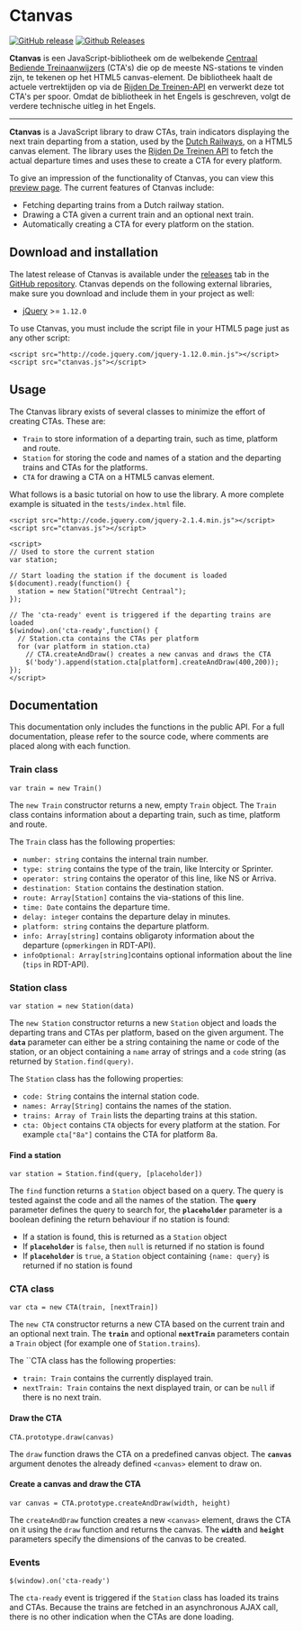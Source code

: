 # Ctanvas

[![GitHub release](https://img.shields.io/github/release/dengsn/Ctanvas.svg)](https://github.com/dengsn/Ctanvas/releases) [![Github Releases](https://img.shields.io/github/downloads/dengsn/Ctanvas/latest/total.svg)](https://github.com/dengsn/Ctanvas/releases)

**Ctanvas** is een JavaScript-bibliotheek om de welbekende [Centraal Bediende Treinaanwijzers](https://nl.wikipedia.org/wiki/Centraal_bediende_treinaanwijzers_in_Nederland) (CTA's) die op de meeste NS-stations te vinden zijn, te tekenen op het HTML5 canvas-element. De bibliotheek haalt de actuele vertrektijden op via de [Rijden De Treinen-API](https://github.com/geertw/rdt-infoplus-dvs) en verwerkt deze tot CTA's per spoor. Omdat de bibliotheek in het Engels is geschreven, volgt de verdere technische uitleg in het Engels.

---

**Ctanvas** is a JavaScript library to draw CTAs, train indicators displaying the next train departing from a station, used by the [Dutch Railways](http://ns.nl), on a HTML5 canvas element. The library uses the [Rijden De Treinen API](https://github.com/geertw/rdt-infoplus-dvs) to fetch the actual departure times and uses these to create a CTA for every platform.

To give an impression of the functionality of Ctanvas, you can view this [preview page](http://ctanvas.com). The current features of Ctanvas include:

 - Fetching departing trains from a Dutch railway station.
 - Drawing a CTA given a current train and an optional next train.
 - Automatically creating a CTA for every platform on the station.

## Download and installation

The latest release of Ctanvas is available under the [releases](https://github.com/dengsn/Ctanvas/releases) tab in the [GitHub repository](https://github.com/dengsn/Ctanvas). Ctanvas depends on the following external libraries, make sure you download and include them in your project as well:

- [jQuery](https://jquery.com/) >= `1.12.0`

To use Ctanvas, you must include the script file in your HTML5 page just as any other script:

    <script src="http://code.jquery.com/jquery-1.12.0.min.js"></script>
    <script src="ctanvas.js"></script>

## Usage

The Ctanvas library exists of several classes to minimize the effort of creating CTAs. These are:

- `Train` to store information of a departing train, such as time, platform and route.
- `Station` for storing the code and names of a station and the departing trains and CTAs for the platforms.
- `CTA` for drawing a CTA on a HTML5 canvas element.

What follows is a basic tutorial on how to use the library. A more complete example is situated in the `tests/index.html` file.

    <script src="http://code.jquery.com/jquery-2.1.4.min.js"></script>
    <script src="ctanvas.js"></script>
    
    <script>
    // Used to store the current station
    var station;

    // Start loading the station if the document is loaded
    $(document).ready(function() {
      station = new Station("Utrecht Centraal");
    });

    // The 'cta-ready' event is triggered if the departing trains are loaded
    $(window).on('cta-ready',function() {
      // Station.cta contains the CTAs per platform
      for (var platform in station.cta)
        // CTA.createAndDraw() creates a new canvas and draws the CTA
        $('body').append(station.cta[platform].createAndDraw(400,200));
    });
    </script>

## Documentation

This documentation only includes the functions in the public API. For a full documentation, please refer to the source code, where comments are placed along with each function.

### Train class

    var train = new Train()

The `new Train` constructor returns a new, empty `Train` object.  The `Train` class contains information about a departing train, such as time, platform and route.

The `Train` class has the following properties:

 - `number: string` contains the internal train number.
 - `type: string` contains the type of the train, like Intercity or Sprinter.
 - `operator: string` contains the operator of this line, like NS or Arriva.
 - `destination: Station` contains the destination station.
 - `route: Array[Station]` contains the via-stations of this line.
 - `time: Date` contains the departure time.
 - `delay: integer` contains the departure delay in minutes.
 - `platform: string` contains the departure platform.
 - `info: Array[string]` contains obligaroty information about the departure (`opmerkingen` in RDT-API).
 - `infoOptional: Array[string]`contains optional information about the line (`tips` in RDT-API).

### Station class

    var station = new Station(data)

The `new Station` constructor returns a new `Station` object and loads the departing trans and CTAs per platform, based on the given argument. 
The **`data`** parameter can either be a string containing the name or code of the station, or an object containing a `name` array of strings and a `code` string (as returned by `Station.find(query)`.

The `Station` class has the following properties:

- `code: String`  contains the internal station code.
- `names: Array[String]` contains the names of the station.
- `trains: Array of Train` lists the departing trains at this station.
- `cta: Object` contains `CTA` objects for every platform at the station. For example `cta["8a"]` contains the CTA for platform 8a.

#### Find a station

    var station = Station.find(query, [placeholder])

The `find` function returns a `Station` object based on a query. The query is tested against the code and all the names of the station. 
The **`query`** parameter defines the query to search for, the **`placeholder`** parameter is a boolean defining the return behaviour if no station is found:

- If a station is found, this is returned as a `Station` object
- If **`placeholder`** is `false`, then `null` is returned if no station is found
- If **`placeholder`** is `true`, a `Station` object containing `{name: query}` is returned if no station is found

### CTA class

    var cta = new CTA(train, [nextTrain])

The `new CTA` constructor returns a new CTA based on the current train and an optional next train.
The **`train`** and optional **`nextTrain`** parameters contain a `Train` object (for example one of `Station.trains`). 

The ``CTA class has the following properties:

- `train: Train` contains the currently displayed train.
- `nextTrain: Train` contains the next displayed train, or can be `null` if there is no next train.

#### Draw the CTA

    CTA.prototype.draw(canvas)

The `draw` function draws the CTA on a predefined canvas object. The **`canvas`** argument denotes the already defined `<canvas>` element to draw on.

#### Create a canvas and draw the CTA

    var canvas = CTA.prototype.createAndDraw(width, height)

The `createAndDraw` function creates a new `<canvas>` element, draws the CTA on it using the `draw` function and returns the canvas. The **`width`** and **`height`** parameters specify the dimensions of the canvas to be created.

### Events

    $(window).on('cta-ready')

The  `cta-ready` event is triggered if the `Station` class has loaded its trains and CTAs. Because the trains are fetched in an asynchronous AJAX call, there is no other indication when the CTAs are done loading.
